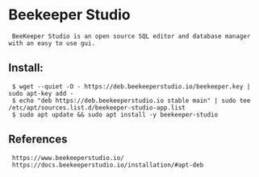Beekeeper Studio 
=====

     BeeKeeper Studio is an open source SQL editor and database manager with an easy to use gui.     

Install:
--------

     $ wget --quiet -O - https://deb.beekeeperstudio.io/beekeeper.key | sudo apt-key add - 
     $ echo "deb https://deb.beekeeperstudio.io stable main" | sudo tee /etc/apt/sources.list.d/beekeeper-studio-app.list 
     $ sudo apt update && sudo apt install -y beekeeper-studio


References
----------

     https://www.beekeeperstudio.io/
     https://docs.beekeeperstudio.io/installation/#apt-deb 